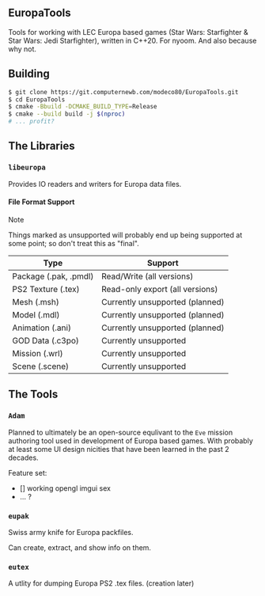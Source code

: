## EuropaTools

Tools for working with LEC Europa based games (Star Wars: Starfighter & Star Wars: Jedi Starfighter), written in C++20. For nyoom. And also because why not.

## Building

```bash
$ git clone https://git.computernewb.com/modeco80/EuropaTools.git
$ cd EuropaTools
$ cmake -Bbuild -DCMAKE_BUILD_TYPE=Release
$ cmake --build build -j $(nproc)
# ... profit?
```

## The Libraries

### `libeuropa`

Provides IO readers and writers for Europa data files.

#### File Format Support

> [!NOTE]  
> Things marked as unsupported will probably end up being supported at some point; so don't treat this as "final".


| Type                  | Support                         |
| --------------------- | ------------------------------- |
| Package (.pak, .pmdl) | Read/Write (all versions)       |
| PS2 Texture (.tex)    | Read-only export (all versions) |
| Mesh (.msh)           | Currently unsupported (planned) |
| Model (.mdl)          | Currently unsupported (planned) |
| Animation (.ani)      | Currently unsupported (planned) |
| GOD Data (.c3po)      | Currently unsupported           |
| Mission (.wrl)        | Currently unsupported           |
| Scene (.scene)        | Currently unsupported           |

## The Tools

### `Adam`

Planned to ultimately be an open-source equlivant to the `Eve` mission authoring tool used in development of Europa based games. With probably at least some UI design nicities that have been learned in the past 2 decades.

Feature set:

- [] working opengl imgui sex
- ... ?

### `eupak`

Swiss army knife for Europa packfiles.

Can create, extract, and show info on them.

### `eutex`

A utlity for dumping Europa PS2 .tex files. (creation later)
